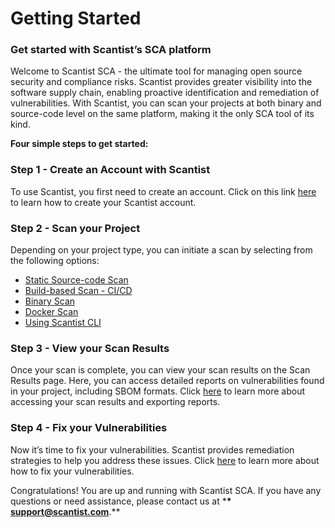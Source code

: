 # Getting Started

### **Get started with Scantist’s SCA platform** <a href="#Get-Started-sca-platform" id="Get-Started-sca-platform"></a>

Welcome to Scantist SCA - the ultimate tool for managing open source security and compliance risks. Scantist provides greater visibility into the software supply chain, enabling proactive identification and remediation of vulnerabilities. With Scantist, you can scan your projects at both binary and source-code level on the same platform, making it the only SCA tool of its kind.

&#x20;

**Four simple steps to get started:**

### **Step 1 - Create an Account with Scantist** <a href="#step-1-create-an-account-with-scantist" id="step-1-create-an-account-with-scantist"></a>

To use Scantist, you first need to create an account. Click on this link [here](https://scantist.atlassian.net/wiki/spaces/SD/pages/1777958921) to learn how to create your Scantist account.

### **Step 2 - Scan your Project** <a href="#step-2-scan-your-project" id="step-2-scan-your-project"></a>

Depending on your project type, you can initiate a scan by selecting from the following options:

- [Static Source-code Scan](https://scantist.atlassian.net/wiki/spaces/SD/pages/310673409)
- [Build-based Scan - CI/CD](https://scantist.atlassian.net/wiki/spaces/SD/pages/302841974/Build-based+Scan+-+CI+CD)
- [Binary Scan](https://scantist.atlassian.net/wiki/spaces/SD/pages/303759490)
- [Docker Scan](https://scantist.atlassian.net/wiki/spaces/SD/pages/2016313345)
- [Using Scantist CLI](https://scantist.atlassian.net/wiki/spaces/SD/pages/310149195)

### **Step 3 - View your Scan Results** <a href="#step-3-view-your-scan-results" id="step-3-view-your-scan-results"></a>

Once your scan is complete, you can view your scan results on the Scan Results page. Here, you can access detailed reports on vulnerabilities found in your project, including SBOM formats. Click [here](https://scantist.atlassian.net/wiki/spaces/SD/pages/303563064) to learn more about accessing your scan results and exporting reports.

### **Step 4 - Fix your Vulnerabilities** <a href="#step-4-fix-your-vulnerabilities" id="step-4-fix-your-vulnerabilities"></a>

Now it’s time to fix your vulnerabilities. Scantist provides remediation strategies to help you address these issues. Click [here](https://scantist.atlassian.net/wiki/spaces/SD/pages/304283673) to learn more about how to fix your vulnerabilities.

Congratulations! You are up and running with Scantist SCA. If you have any questions or need assistance, please contact us at \***\* [**support@scantist.com**](mailto:support@scantist.com)**.\*\*
